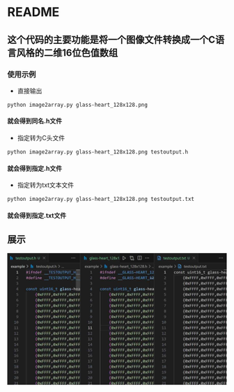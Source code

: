 # README

## 这个代码的主要功能是将一个图像文件转换成一个C语言风格的二维16位色值数组

### 使用示例

- 直接输出

```shell
python image2array.py glass-heart_128x128.png
```

#### 就会得到同名.h文件

- 指定转为C头文件

```shell
python image2array.py glass-heart_128x128.png testoutput.h
```

#### 就会得到指定.h文件

- 指定转为txt文本文件

```shell
python image2array.py glass-heart_128x128.png testoutput.txt
```

#### 就会得到指定.txt文件

## 展示

![Output Content](example/output_content.jpg)
